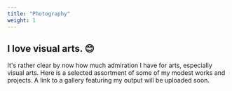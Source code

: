 ```yaml
---
title: "Photography"
weight: 1
---
```


## I love visual arts. 😊

It's rather clear by now how much admiration I have for arts, especially visual arts. 
Here is a selected assortment of some of my modest works and projects. A link to a gallery featuring my output will be uploaded soon.